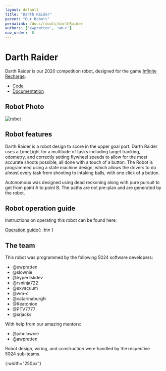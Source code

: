 ```yaml
---
layout: default
title: "Darth Raider"
parent: "Our Robots"
permalink: /docs/robots/darthRaider
authors: ['ewpratten', 'wm-c']
nav_order: -8
---
```


# Darth Raider
Darth Raider is our 2020 competition robot, designed for the game [Infinite Recharge](https://en.wikipedia.org/wiki/Infinite_Recharge).

 - [Code](https://github.com/frc5024/InfiniteRecharge)
 - [Documentation](http://frc5024.github.io/InfiniteRecharge/)


## Robot Photo
![robot]

## Robot features
Darth Raider is a robot design to score in the upper goal port. Darth Raider uses a LimeLight for a multitude of tasks including target tracking, odometry, and correctly setting flywheel speeds to allow for the most accurate shoots possible, all done with a touch of a button. The Robot is programmed using a state machine design, which allows the drivers to do almost every task from shooting to intaking balls, with one click of a button.

Autonomous was designed using dead reckoning along with pure pursuit to get from point A to point B. The paths are not pre-plan and are generated by the robot.

## Robot operation guide

Instructions on operating this robot can be found here:

[Operation guide](https://github.com/frc5024/InfiniteRecharge/blob/master/docs/operation.md){: .btn }

## The team

This robot was programmed by the following 5024 software developers:

 - @ewpratten
 - @slownie
 - @hyperliskdev
 - @rsninja722
 - @exvacuum
 - @wm-c
 - @catarinaburghi
 - @Keatonion
 - @PTV7777
 - @srjacks

With help from our amazing mentors:

 - @johnlownie
 - @awpratten

Robot design, wiring, and construction were handled by the respective 5024 sub-teams.

[robot]: /webdocs/assets/img/darthRaider.jpg
{:width="250px"}